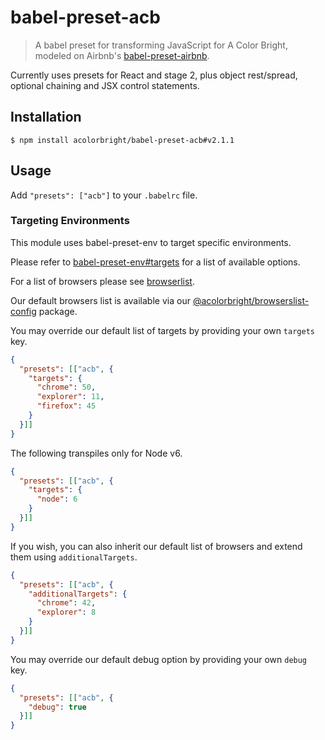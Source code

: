 # babel-preset-acb

> A babel preset for transforming JavaScript for A Color Bright, modeled on Airbnb's [babel-preset-airbnb](https://github.com/airbnb/babel-preset-airbnb).

Currently uses presets for React and stage 2, plus object rest/spread, optional
chaining and JSX control statements.

## Installation

```shell
$ npm install acolorbright/babel-preset-acb#v2.1.1
```

## Usage

Add `"presets": ["acb"]` to your `.babelrc` file.

### Targeting Environments

This module uses babel-preset-env to target specific environments.

Please refer to [babel-preset-env#targets](https://github.com/babel/babel-preset-env#targets) for a list of available options.

For a list of browsers please see [browserlist](https://github.com/ai/browserslist).

Our default browsers list is available via our [@acolorbright/browserslist-config](https://github.com/acolorbright/browserslist-config) package.

You may override our default list of targets by providing your own `targets` key.

```json
{
  "presets": [["acb", {
    "targets": {
      "chrome": 50,
      "explorer": 11,
      "firefox": 45
    }
  }]]
}
```

The following transpiles only for Node v6.

```json
{
  "presets": [["acb", {
    "targets": {
      "node": 6
    }
  }]]
}
```

If you wish, you can also inherit our default list of browsers and extend them using `additionalTargets`.

```json
{
  "presets": [["acb", {
    "additionalTargets": {
      "chrome": 42,
      "explorer": 8
    }
  }]]
}
```

You may override our default debug option by providing your own `debug` key.

```json
{
  "presets": [["acb", {
    "debug": true
  }]]
}
```
